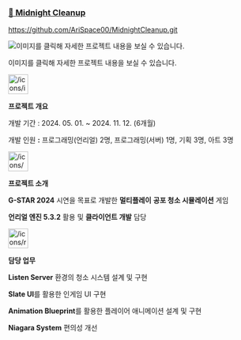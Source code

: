 ### [🔗 Midnight Cleanup](https://www.notion.so/Midnight-Cleanup-18f05fd0171d81febd33e874faf4c5ff?pvs=21)

https://github.com/AriSpace00/MidnightCleanup.git

![이미지를 클릭해 자세한 프로젝트 내용을 보실 수 있습니다.](attachment:8c530c1d-ce4d-4612-9aec-5bdcde1c45c7:-Clipchamp4-ezgif.com-optimize.gif)

이미지를 클릭해 자세한 프로젝트 내용을 보실 수 있습니다.

<aside>
<img src="/icons/info-alternate_gray.svg" alt="/icons/info-alternate_gray.svg" width="40px" />

**프로젝트 개요**

</aside>

개발 기간 : 2024. 05. 01. ~ 2024. 11. 12. (6개월)

개발 인원 **:** 프로그래밍(언리얼) 2명, 프로그래밍(서버) 1명, 기획 3명, 아트 3명

<aside>
<img src="/icons/video-game-classic_gray.svg" alt="/icons/video-game-classic_gray.svg" width="40px" />

**프로젝트 소개**

</aside>

**G-STAR 2024** 시연을 목표로 개발한 **멀티플레이** **공포 청소 시뮬레이션** 게임 

**언리얼 엔진 5.3.2** 활용 및 **클라이언트 개발** 담당

<aside>
<img src="/icons/row_gray.svg" alt="/icons/row_gray.svg" width="40px" />

**담당 업무**

</aside>

**Listen Server** 환경의 청소 시스템 설계 및 구현

**Slate UI**를 활용한 인게임 UI 구현

**Animation Blueprint**를 활용한 플레이어 애니메이션 설계 및 구현 

**Niagara System** 편의성 개선
